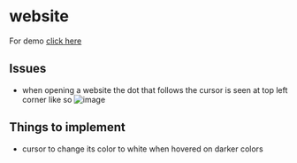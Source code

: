 # website

For demo [click here](https://glittering-moxie-8536ee.netlify.app/index.html)



## Issues 
- when opening a website the dot that follows the cursor is seen at top left corner like so ![image](https://github.com/Retr0-dot-cpp/website/assets/96971387/e10fcc94-0748-4e58-8afd-d5097abdb556)

## Things to implement 
- cursor to change its color to white when hovered on darker colors
